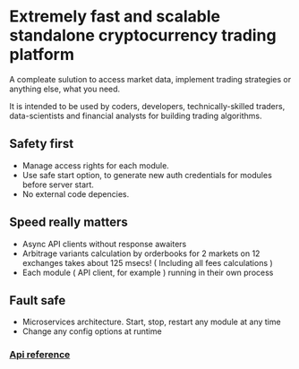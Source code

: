 # Extremely fast and scalable standalone cryptocurrency trading platform

A compleate sulution to access market data, implement trading strategies or anything else, what you need.

It is intended to be used by coders, developers, technically-skilled traders, data-scientists and financial analysts for building trading algorithms.

## Safety first

- Manage access rights for each module.
- Use safe start option, to generate new auth credentials for modules before server start.
- No external code depencies.

## Speed really matters

- Async API clients without response awaiters
- Arbitrage variants calculation by orderbooks for 2 markets on 12 exchanges takes about 125 msecs! ( Including all fees calculations )
- Each module ( API client, for example ) running in their own process

## Fault safe

- Microservices architecture. Start, stop, restart any module at any time
- Change any config options at runtime

### [Api reference](docs/api.md)

